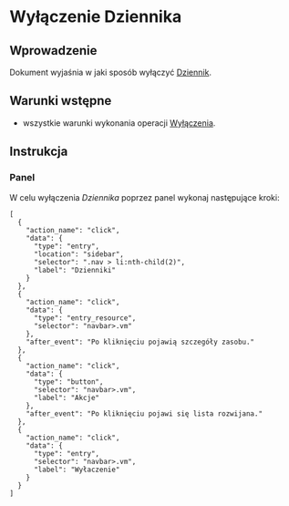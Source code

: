 # Wyłączenie Dziennika

## Wprowadzenie

Dokument wyjaśnia w jaki sposób wyłączyć [Dziennik](/resource/storage/log-archive.md).

## Warunki wstępne

* wszystkie warunki wykonania operacji [Wyłączenia](/resource/storage/log-archive.md#wylaczenie).

## Instrukcja

### Panel

W celu wyłączenia *Dziennika* poprzez panel wykonaj następujące kroki:

```guide
[
  {
    "action_name": "click",
    "data": {
      "type": "entry",
      "location": "sidebar",
      "selector": ".nav > li:nth-child(2)",
      "label": "Dzienniki"
    }
  },
  {
    "action_name": "click",
    "data": {
      "type": "entry_resource",
      "selector": "navbar>.vm"
    },
    "after_event": "Po kliknięciu pojawią szczegóły zasobu."
  },
  {
    "action_name": "click",
    "data": {
      "type": "button",
      "selector": "navbar>.vm",
      "label": "Akcje"
    },
    "after_event": "Po kliknięciu pojawi się lista rozwijana."
  },
  {
    "action_name": "click",
    "data": {
      "type": "entry",
      "selector": "navbar>.vm",
      "label": "Wyłaczenie"
    }
  }
]
```